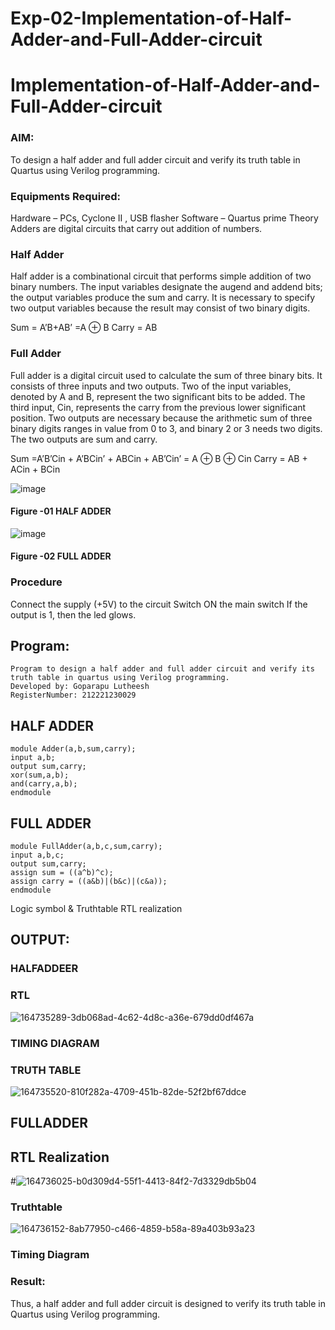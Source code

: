 # Exp-02-Implementation-of-Half-Adder-and-Full-Adder-circuit

# Implementation-of-Half-Adder-and-Full-Adder-circuit
### AIM:
To design a half adder and full adder circuit and verify its truth table in Quartus using Verilog programming.

### Equipments Required:
Hardware – PCs, Cyclone II , USB flasher
Software – Quartus prime
Theory
Adders are digital circuits that carry out addition of numbers.

### Half Adder
Half adder is a combinational circuit that performs simple addition of two binary numbers. The input variables designate the augend and addend bits; the output variables produce the sum and carry. It is necessary to specify two output variables because the result may consist of two binary digits.

Sum = A’B+AB’ =A ⊕ B Carry = AB

### Full Adder
Full adder is a digital circuit used to calculate the sum of three binary bits. It consists of three inputs and two outputs. Two of the input variables, denoted by A and B, represent the two significant bits to be added. The third input, Cin, represents the carry from the previous lower significant position. Two outputs are necessary because the arithmetic sum of three binary digits ranges in value from 0 to 3, and binary 2 or 3 needs two digits. The two outputs are sum and carry.

Sum =A’B’Cin + A’BCin’ + ABCin + AB’Cin’ = A ⊕ B ⊕ Cin Carry = AB + ACin + BCin

 ![image](https://user-images.githubusercontent.com/36288975/163552156-a13e5a56-c638-4110-97d9-8896907c8d25.png)

#### Figure -01 HALF ADDER 


![image](https://user-images.githubusercontent.com/36288975/163552057-b3547877-6d07-45b4-b7e0-bcfebfad9e1d.png)

#### Figure -02 FULL ADDER 

### Procedure

Connect the supply (+5V) to the circuit
Switch ON the main switch
If the output is 1, then the led glows.
## Program:
```
Program to design a half adder and full adder circuit and verify its truth table in quartus using Verilog programming.
Developed by: Goparapu Lutheesh
RegisterNumber: 212221230029
```
## HALF ADDER
```
module Adder(a,b,sum,carry);
input a,b;
output sum,carry;
xor(sum,a,b);
and(carry,a,b);
endmodule 
```
## FULL ADDER
```
module FullAdder(a,b,c,sum,carry);
input a,b,c;
output sum,carry;
assign sum = ((a^b)^c);
assign carry = ((a&b)|(b&c)|(c&a));
endmodule
```

Logic symbol & Truthtable
RTL realization

## OUTPUT:
### HALFADDEER
### RTL
![164735289-3db068ad-4c62-4d8c-a36e-679dd0df467a](https://user-images.githubusercontent.com/94154531/190225091-7f5774cd-2f9c-458d-91fb-209fb59c0cf9.png)

### TIMING DIAGRAM


### TRUTH TABLE
![164735520-810f282a-4709-451b-82de-52f2bf67ddce](https://user-images.githubusercontent.com/94154531/190225313-b16faf08-1644-4152-a188-68aa19354682.png)

## FULLADDER
## RTL Realization
#![164736025-b0d309d4-55f1-4413-84f2-7d3329db5b04](https://user-images.githubusercontent.com/94154531/190225530-5844a4e3-9e11-4e7d-ba4c-bd13d9f887a4.png)
### Truthtable
![164736152-8ab77950-c466-4859-b58a-89a403b93a23](https://user-images.githubusercontent.com/94154531/190225668-b9d35654-aedf-445e-bf8b-7abd4bde4794.png)
### Timing Diagram

 

### Result:
Thus, a half adder and full adder circuit is designed to verify its truth table in Quartus using Verilog programming.
